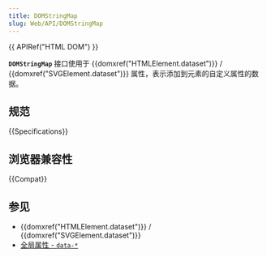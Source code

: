 ```yaml
---
title: DOMStringMap
slug: Web/API/DOMStringMap
---
```


{{ APIRef("HTML DOM") }}

**`DOMStringMap`** 接口使用于 {{domxref("HTMLElement.dataset")}} / {{domxref("SVGElement.dataset")}} 属性，表示添加到元素的自定义属性的数据。

## 规范

{{Specifications}}

## 浏览器兼容性

{{Compat}}

## 参见

- {{domxref("HTMLElement.dataset")}} / {{domxref("SVGElement.dataset")}}
- [全局属性 - `data-*`](/zh-CN/docs/Web/HTML/Global_attributes/data-*)
